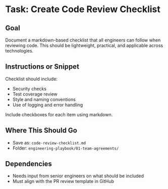 # Task: Create Code Review Checklist

## Goal
Document a markdown-based checklist that all engineers can follow when reviewing code. This should be lightweight, practical, and applicable across technologies.

## Instructions or Snippet
Checklist should include:
- Security checks
- Test coverage review
- Style and naming conventions
- Use of logging and error handling

Include checkboxes for each item using markdown.

## Where This Should Go
- Save as: `code-review-checklist.md`
- Folder: `engineering-playbook/01-team-agreements/`

## Dependencies
- Needs input from senior engineers on what should be included
- Must align with the PR review template in GitHub

